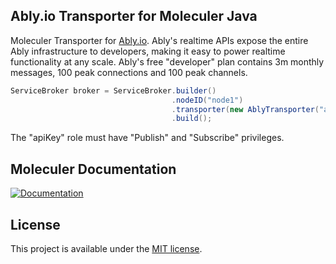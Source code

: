 ## Ably.io Transporter for Moleculer Java

Moleculer Transporter for [Ably.io](https://www.ably.io/).
Ably's realtime APIs expose the entire Ably infrastructure to developers,
making it easy to power realtime functionality at any scale.
Ably's free "developer" plan contains 3m monthly messages,
100 peak connections and 100 peak channels.

```java
ServiceBroker broker = ServiceBroker.builder()
                                    .nodeID("node1")
                                    .transporter(new AblyTransporter("apiKey"))
                                    .build();
```

The "apiKey" role must have "Publish" and "Subscribe" privileges.

## Moleculer Documentation

[![Documentation](https://raw.githubusercontent.com/moleculer-java/site/master/docs/docs-button.png)](https://moleculer-java.github.io/site/transporters.html#centralized-transporters)

## License

This project is available under the [MIT license](https://tldrlegal.com/license/mit-license).